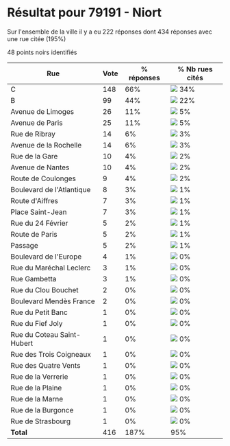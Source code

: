 # Résultat pour 79191 - Niort

Sur l'ensemble de la ville il y a eu 222 réponses dont 434 réponses avec une rue citée (195%)

48 points noirs identifiés

| Rue | Vote | % réponses | % Nb rues cités|
|-----|------|------------|----------------|
| C | 148 | 66% | <img src="../../img/bar_34.gif" />&nbsp;34%|
| B | 99 | 44% | <img src="../../img/bar_22.gif" />&nbsp;22%|
| Avenue de Limoges | 26 | 11% | <img src="../../img/bar_5.gif" />&nbsp;5%|
| Avenue de Paris | 25 | 11% | <img src="../../img/bar_5.gif" />&nbsp;5%|
| Rue de Ribray | 14 | 6% | <img src="../../img/bar_3.gif" />&nbsp;3%|
| Avenue de la Rochelle | 14 | 6% | <img src="../../img/bar_3.gif" />&nbsp;3%|
| Rue de la Gare | 10 | 4% | <img src="../../img/bar_2.gif" />&nbsp;2%|
| Avenue de Nantes | 10 | 4% | <img src="../../img/bar_2.gif" />&nbsp;2%|
| Route de Coulonges | 9 | 4% | <img src="../../img/bar_2.gif" />&nbsp;2%|
| Boulevard de l'Atlantique | 8 | 3% | <img src="../../img/bar_1.gif" />&nbsp;1%|
| Route d'Aiffres | 7 | 3% | <img src="../../img/bar_1.gif" />&nbsp;1%|
| Place Saint-Jean | 7 | 3% | <img src="../../img/bar_1.gif" />&nbsp;1%|
| Rue du 24 Février | 5 | 2% | <img src="../../img/bar_1.gif" />&nbsp;1%|
| Route de Paris | 5 | 2% | <img src="../../img/bar_1.gif" />&nbsp;1%|
| Passage | 5 | 2% | <img src="../../img/bar_1.gif" />&nbsp;1%|
| Boulevard de l'Europe | 4 | 1% | <img src="../../img/bar_0.gif" />&nbsp;0%|
| Rue du Maréchal Leclerc | 3 | 1% | <img src="../../img/bar_0.gif" />&nbsp;0%|
| Rue Gambetta | 3 | 1% | <img src="../../img/bar_0.gif" />&nbsp;0%|
| Rue du Clou Bouchet | 2 | 0% | <img src="../../img/bar_0.gif" />&nbsp;0%|
| Boulevard Mendès France | 2 | 0% | <img src="../../img/bar_0.gif" />&nbsp;0%|
| Rue du Petit Banc | 1 | 0% | <img src="../../img/bar_0.gif" />&nbsp;0%|
| Rue du Fief Joly | 1 | 0% | <img src="../../img/bar_0.gif" />&nbsp;0%|
| Rue du Coteau Saint-Hubert | 1 | 0% | <img src="../../img/bar_0.gif" />&nbsp;0%|
| Rue des Trois Coigneaux | 1 | 0% | <img src="../../img/bar_0.gif" />&nbsp;0%|
| Rue des Quatre Vents | 1 | 0% | <img src="../../img/bar_0.gif" />&nbsp;0%|
| Rue de la Verrerie | 1 | 0% | <img src="../../img/bar_0.gif" />&nbsp;0%|
| Rue de la Plaine | 1 | 0% | <img src="../../img/bar_0.gif" />&nbsp;0%|
| Rue de la Marne | 1 | 0% | <img src="../../img/bar_0.gif" />&nbsp;0%|
| Rue de la Burgonce | 1 | 0% | <img src="../../img/bar_0.gif" />&nbsp;0%|
| Rue de Strasbourg | 1 | 0% | <img src="../../img/bar_0.gif" />&nbsp;0%|
| **Total** | 416 | 187% | 95%|
